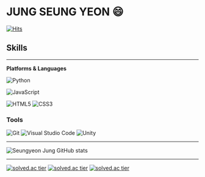# **JUNG SEUNG YEON** 😄

[![Hits](https://hits.seeyoufarm.com/api/count/incr/badge.svg?url=https%3A%2F%2Fgithub.com%2FdevJSY%2FdevJSY.git&count_bg=%2339D677&title_bg=%230D6513&icon=&icon_color=%23E7E7E7&title=hits&edge_flat=false)](https://hits.seeyoufarm.com)

## **Skills**
___
**Platforms & Languages**<br/>
<!-- ![Java](https://img.shields.io/badge/Java-007396.svg?&amp;style=for-the-badge&amp;logo=Java&amp;logoColor=white)
![Spring](https://img.shields.io/badge/Spring-6DB33F.svg?&amp;style=for-the-badge&amp;logo=Spring&amp;logoColor=white) -->
![Python](https://img.shields.io/badge/Python-3776AB.svg?&amp;style=for-the-badge&amp;logo=Python&amp;logoColor=white)
<!-- ![Android](https://img.shields.io/badge/Android-3DDC84.svg?&amp;style=for-the-badge&amp;logo=Android&amp;logoColor=white) -->
![JavaScript](https://img.shields.io/badge/JavaScript-F7DF1E.svg?&amp;style=for-the-badge&amp;logo=JavaScript&amp;logoColor=white)

<!-- ![TypeScript](https://img.shields.io/badge/TypeScript-3178C6.svg?&amp;style=for-the-badge&amp;logo=TypeScript&amp;logoColor=white) -->
![HTML5](https://img.shields.io/badge/HTML5-E34F26.svg?&amp;style=for-the-badge&amp;logo=HTML5&amp;logoColor=white)
![CSS3](https://img.shields.io/badge/CSS3-1572B6.svg?&amp;style=for-the-badge&amp;logo=CSS3&amp;logoColor=white)
<!-- ![MySQL](https://img.shields.io/badge/MySQL-4479A1.svg?&amp;style=for-the-badge&amp;logo=MySQL&amp;logoColor=white) -->


### **Tools**
![Git](https://img.shields.io/badge/Git-F05032.svg?&amp;style=for-the-badge&amp;logo=Git&amp;logoColor=white)
![Visual Studio Code](https://img.shields.io/badge/Visual%20Studio%20Code-007ACC.svg?&amp;style=for-the-badge&amp;logo=Visual%20Studio%20Code&amp;logoColor=white)
![Unity](https://img.shields.io/badge/Unity-000000.svg?&amp;style=for-the-badge&amp;logo=Unity%20Studio&amp;logoColor=white)

___

<!-- Github Status -->
![Seungyeon Jung GitHub stats](https://github-readme-stats.vercel.app/api?username=devJSY&show_icons=true&theme=tokyonight)
___

[![solved.ac tier](http://mazassumnida.wtf/api/generate_badge?boj={wjdtmd486})](https://solved.ac/{wjdtmd486})
[![solved.ac tier](http://mazassumnida.wtf/api/v2/generate_badge?boj={wjdtmd486})](https://solved.ac/{wjdtmd486})
[![solved.ac tier](http://mazassumnida.wtf/api/mini/generate_badge?boj={wjdtmd486})](https://solved.ac/{wjdtmd486})


<!--
**devJSY/devJSY** is a ✨ _special_ ✨ repository because its `README.md` (this file) appears on your GitHub profile.

Here are some ideas to get you started:

- 🔭 I’m currently working on ...
- 🌱 I’m currently learning ...
- 👯 I’m looking to collaborate on ...
- 🤔 I’m looking for help with ...
- 💬 Ask me about ...
- 📫 How to reach me: ...
- 😄 Pronouns: ...
- ⚡ Fun fact: ...
-->
